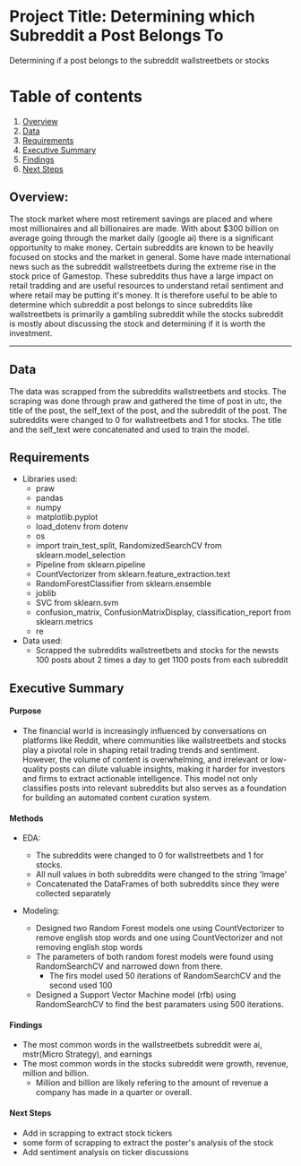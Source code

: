 # Project Title: Determining which Subreddit a Post Belongs To 
Determining if a post belongs to the subreddit wallstreetbets or stocks

# Table of contents
1. [Overview](#overview)
2. [Data](#data)
3. [Requirements](#requirements)
4. [Executive Summary](#executive-summary)
5. [Findings](#findings)
6. [Next Steps](#next-steps)

## Overview:
The stock market where most retirement savings are placed and where most millionaires and all billionaires are made. With about $300 billion on average going through the market daily (google ai) there is a significant opportunity to make money. Certain subreddits are known to be heavily focused on stocks and the market in general. Some have made international news such as the subreddit wallstreetbets during the extreme rise in the stock price of Gamestop. These subreddits thus have a large impact on retail tradding and are useful resources to understand retail sentiment and where retail may be putting it's money. It is therefore useful to be able to determine which subreddit a post belongs to since subreddits like wallstreetbets is primarily a gambling subreddit while the stocks subreddit is mostly about discussing the stock and determining if it is worth the investment.  


---

## Data
The data was scrapped from the subreddits wallstreetbets and stocks. The scraping was done through praw and gathered the time of post in utc, the title of the post, the self_text of the post, and the subreddit of the post. The subreddits were changed to 0 for wallstreetbets and 1 for stocks. The title and the self_text were concatenated and used to train the model.

## Requirements
- Libraries used:
    - praw
    - pandas
    - numpy 
    - matplotlib.pyplot
    - load_dotenv from dotenv
    - os
    - import train_test_split, RandomizedSearchCV from sklearn.model_selection 
    - Pipeline from sklearn.pipeline 
    - CountVectorizer from sklearn.feature_extraction.text
    - RandomForestClassifier from sklearn.ensemble
    - joblib
    - SVC from sklearn.svm
    - confusion_matrix, ConfusionMatrixDisplay, classification_report from sklearn.metrics
    - re
- Data used:
    - Scrapped the subreddits wallstreetbets and stocks for the newsts 100 posts about 2 times a day to get 1100 posts from each subreddit


## Executive Summary
#### Purpose
- The financial world is increasingly influenced by conversations on platforms like Reddit, where communities like wallstreetbets and stocks play a pivotal role in shaping retail trading trends and sentiment. However, the volume of content is overwhelming, and irrelevant or low-quality posts can dilute valuable insights, making it harder for investors and firms to extract actionable intelligence. This model not only classifies posts into relevant subreddits but also serves as a foundation for building an automated content curation system.
#### Methods
- EDA:
    - The subreddits were changed to 0 for wallstreetbets and 1 for stocks.
    - All null values in both subreddits were changed to the string 'Image'
    - Concatenated the DataFrames of both subreddits since they were collected separately

- Modeling:
    - Designed two Random Forest models one using CountVectorizer to remove english stop words and one using CountVectorizer and not removing english stop words
    - The parameters of both random forest models were found using RandomSearchCV and narrowed down from there.
        * The firs model used 50 iterations of RandomSearchCV and the second used 100
    - Designed a Support Vector Machine model (rfb) using RandomSearchCV to find the best paramaters using 500 iterations.
  
#### Findings
- The most common words in the wallstreetbets subreddit were ai, mstr(Micro Strategy), and earnings
- The most common words in the stocks subreddit were growth, revenue, million and billion.
    * Million and billion are likely refering to the amount of revenue a company has made in a quarter or overall. 

#### Next Steps
- Add in scrapping to extract stock tickers
- some form of scrapping to extract the poster's analysis of the stock
- Add sentiment analysis on ticker discussions